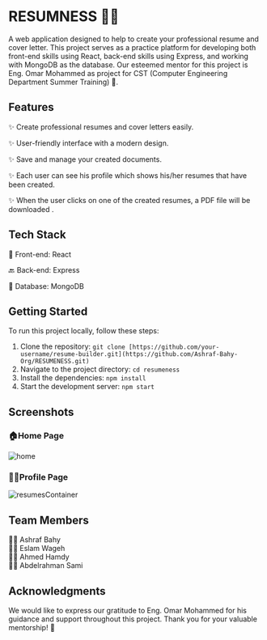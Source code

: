 
# RESUMNESS 📄📝
A web application designed to help to create your professional resume and cover letter. This project serves as a practice platform for developing both front-end skills using React, back-end skills using Express, and working with MongoDB as the database. Our esteemed mentor for this project is Eng. Omar Mohammed as project for CST (Computer Engineering Department Summer Training) 🌟.

## Features
✨ Create professional resumes and cover letters easily.

✨ User-friendly interface with a modern design.

✨ Save and manage your created documents.

✨ Each user can see his profile which shows his/her resumes that have been created.

✨ When the user clicks on one of the created resumes, a PDF file will be downloaded . 

## Tech Stack

🚀 Front-end: React

🔙 Back-end: Express

💾 Database: MongoDB

## Getting Started

To run this project locally, follow these steps:

1. Clone the repository: `git clone [https://github.com/your-username/resume-builder.git](https://github.com/Ashraf-Bahy-Org/RESUMENESS.git)`
2. Navigate to the project directory: `cd resumeness`
3. Install the dependencies: `npm install`
4. Start the development server: `npm start`

## Screenshots

### 🏠Home Page

![home](https://github.com/Ashraf-Bahy-Org/RESUMENESS/assets/111378492/d495362a-d74c-4ff0-bb7e-e100d3613170)


### 🙋‍♂️Profile Page

![resumesContainer](https://github.com/Ashraf-Bahy-Org/RESUMENESS/assets/111378492/2e739f7c-e4d3-4797-b713-051968772558)


## Team Members

👨‍💻 Ashraf Bahy\
👨‍💻 Eslam Wageh\
👨‍💻 Ahmed Hamdy\
👨‍💻 Abdelrahman Sami

## Acknowledgments

We would like to express our gratitude to Eng. Omar Mohammed for his guidance and support throughout this project. Thank you for your valuable mentorship! 🙏
